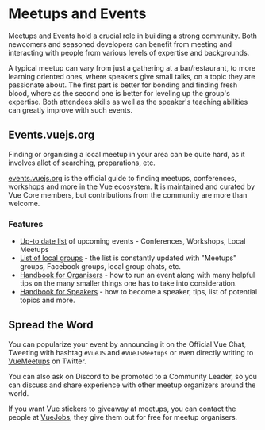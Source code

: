 # Meetups and Events

Meetups and Events hold a crucial role in building a strong community. Both newcomers and seasoned developers can benefit from meeting and interacting with people from various levels of expertise and backgrounds. 

A typical meetup can vary from just a gathering at a bar/restaurant, to more learning oriented ones, where speakers give small talks, on a topic they are passionate about. The first part is better for bonding and finding fresh blood, where as the second one is better for leveling up the group's expertise. Both attendees skills as well as the speaker's teaching abilities can greatly improve with such events.
 

## Events.vuejs.org
 Finding or organising a local meetup in your area can be quite hard, as it involves allot of searching, preparations, etc. 

[events.vuejs.org](https://events.vuejs.org) is the official guide to finding meetups, conferences, workshops and more in the Vue ecosystem. It is maintained and curated by Vue Core members, but contributions from the community are more than welcome.

### Features

* [Up-to date list](https://events.vuejs.org/events/) of upcoming events - Conferences, Workshops, Local Meetups
* [List of local groups](https://events.vuejs.org/meetups/) - the list is constantly updated with "Meetups" groups, Facebook groups, local group chats, etc.
* [Handbook for Organisers](https://events.vuejs.org/resources/#organizers-handbook) - how to run an event along with many helpful tips on the many smaller things one has to take into consideration.
* [Handbook for Speakers](https://events.vuejs.org/resources/#speakers-handbook) - how to become a speaker, tips, list of potential topics and more.

## Spread the Word

You can popularize your event by announcing it on the Official Vue Chat, Tweeting with hashtag `#VueJS` and `#VueJSMeetups` or even directly writing to [VueMeetups](https://twitter.com/vuemeetups) on Twitter.

You can also ask on Discord to be promoted to a Community Leader, so you can discuss and share experience with other meetup organizers around the world.

If you want Vue stickers to giveaway at meetups, you can contact the people at [VueJobs](https://vuejobs.com/), they give them out for free for meetup organisers.
